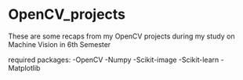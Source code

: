 # OpenCV_projects
These are some recaps from my OpenCV projects during my study on Machine Vision in 6th Semester

required packages:
-OpenCV
-Numpy
-Scikit-image
-Scikit-learn
-Matplotlib
